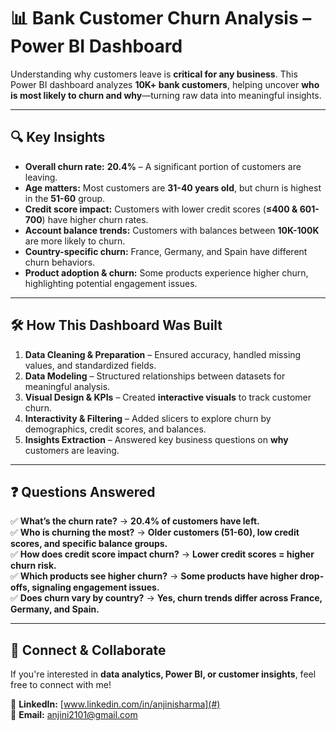 # 📊 Bank Customer Churn Analysis – Power BI Dashboard  

Understanding why customers leave is **critical for any business**. This Power BI dashboard analyzes **10K+ bank customers**, helping uncover **who is most likely to churn and why**—turning raw data into meaningful insights.  

---

## 🔍 Key Insights  
- **Overall churn rate:** **20.4%** – A significant portion of customers are leaving.  
- **Age matters:** Most customers are **31-40 years old**, but churn is highest in the **51-60** group.  
- **Credit score impact:** Customers with lower credit scores (**≤400 & 601-700**) have higher churn rates.  
- **Account balance trends:** Customers with balances between **10K-100K** are more likely to churn.  
- **Country-specific churn:** France, Germany, and Spain have different churn behaviors.  
- **Product adoption & churn:** Some products experience higher churn, highlighting potential engagement issues.  

---

## 🛠 How This Dashboard Was Built  
1. **Data Cleaning & Preparation** – Ensured accuracy, handled missing values, and standardized fields.  
2. **Data Modeling** – Structured relationships between datasets for meaningful analysis.  
3. **Visual Design & KPIs** – Created **interactive visuals** to track customer churn.  
4. **Interactivity & Filtering** – Added slicers to explore churn by demographics, credit scores, and balances.  
5. **Insights Extraction** – Answered key business questions on **why** customers are leaving.  

---

## ❓ Questions Answered  
✅ **What’s the churn rate?** → **20.4% of customers have left.**  
✅ **Who is churning the most?** → **Older customers (51-60), low credit scores, and specific balance groups.**  
✅ **How does credit score impact churn?** → **Lower credit scores = higher churn risk.**  
✅ **Which products see higher churn?** → **Some products have higher drop-offs, signaling engagement issues.**  
✅ **Does churn vary by country?** → **Yes, churn trends differ across France, Germany, and Spain.**  

---

## 📢 Connect & Collaborate  
If you're interested in **data analytics, Power BI, or customer insights**, feel free to connect with me!  

🔗 **LinkedIn:** [www.linkedin.com/in/anjinisharma](#)  
📧 **Email:** [anjini2101@gmail.com](#)  



